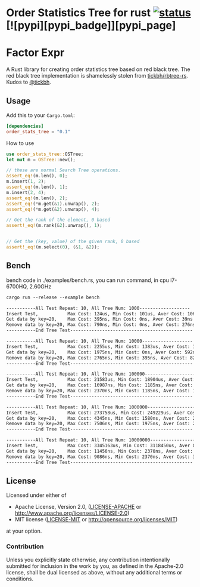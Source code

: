 Order Statistics Tree for rust [![status][ci_badge]][ci_page] [![pypi][pypi_badge]][pypi_page]
=====================
# Factor Expr 
[ci_badge]: https://github.com/dovahcrow/order-stats-tree/workflows/ci/badge.svg
[ci_page]: https://github.com/dovahcrow/order-stats-tree/actions

A Rust library for creating order statistics tree based on red black tree. 
The red black tree implementation is shamelessly stolen from [tickbh/rbtree-rs](https://github.com/tickbh/rbtree-rs). Kudos to [@tickbh](https://github.com/tickbh).

## Usage

Add this to your `Cargo.toml`:

```toml
[dependencies]
order_stats_tree = "0.1"
```

How to use
```rust
use order_stats_tree::OSTree;
let mut m = OSTree::new();

// these are normal Search Tree operations.
assert_eq!(m.len(), 0);
m.insert(1, 2);
assert_eq!(m.len(), 1);
m.insert(2, 4);
assert_eq!(m.len(), 2);
assert_eq!(*m.get(&1).unwrap(), 2);
assert_eq!(*m.get(&2).unwrap(), 4);

// Get the rank of the element, 0 based
assert!_eq!(m.rank(&2).unwrap(), 1);


// Get the (key, value) of the given rank, 0 based
assert!_eq!(m.select(0), (&1, &2));

```

## Bench
bench code in ./examples/bench.rs, you can run command, in cpu i7-6700HQ, 2.60GHz
```txt
cargo run --release --example bench
```
```txt
-----------All Test Repeat: 10, All Tree Num: 1000-------------------
Insert Test,           Max Cost: 124us, Min Cost: 101us, Aver Cost: 106us
Get data by key=20,    Max Cost: 395ns, Min Cost: 0ns, Aver Cost: 39ns
Remove data by key=20, Max Cost: 790ns, Min Cost: 0ns, Aver Cost: 276ns
-----------End Tree Test----------------------------------------------

-----------All Test Repeat: 10, All Tree Num: 10000-------------------
Insert Test,           Max Cost: 2255us, Min Cost: 1383us, Aver Cost: 1590us
Get data by key=20,    Max Cost: 1975ns, Min Cost: 0ns, Aver Cost: 592ns
Remove data by key=20, Max Cost: 2765ns, Min Cost: 395ns, Aver Cost: 829ns
-----------End Tree Test----------------------------------------------

-----------All Test Repeat: 10, All Tree Num: 100000-------------------
Insert Test,           Max Cost: 21583us, Min Cost: 18904us, Aver Cost: 19859us
Get data by key=20,    Max Cost: 16987ns, Min Cost: 1185ns, Aver Cost: 2883ns
Remove data by key=20, Max Cost: 2370ns, Min Cost: 1185ns, Aver Cost: 1817ns
-----------End Tree Test----------------------------------------------

-----------All Test Repeat: 10, All Tree Num: 1000000-------------------
Insert Test,           Max Cost: 273758us, Min Cost: 249229us, Aver Cost: 257955us
Get data by key=20,    Max Cost: 4345ns, Min Cost: 1580ns, Aver Cost: 2409ns
Remove data by key=20, Max Cost: 7506ns, Min Cost: 1975ns, Aver Cost: 2923ns
-----------End Tree Test----------------------------------------------

-----------All Test Repeat: 10, All Tree Num: 10000000-------------------
Insert Test,           Max Cost: 3345163us, Min Cost: 3118450us, Aver Cost: 3221181us
Get data by key=20,    Max Cost: 11456ns, Min Cost: 2370ns, Aver Cost: 3831ns
Remove data by key=20, Max Cost: 9086ns, Min Cost: 2370ns, Aver Cost: 3594ns
-----------End Tree Test----------------------------------------------
```

## License

Licensed under either of

 * Apache License, Version 2.0, ([LICENSE-APACHE](LICENSE-APACHE) or http://www.apache.org/licenses/LICENSE-2.0)
 * MIT license ([LICENSE-MIT](LICENSE-MIT) or http://opensource.org/licenses/MIT)

at your option.

### Contribution

Unless you explicitly state otherwise, any contribution intentionally submitted
for inclusion in the work by you, as defined in the Apache-2.0 license, shall be dual licensed as above, without any
additional terms or conditions.
